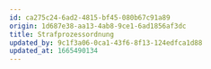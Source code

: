```yaml
---
id: ca275c24-6ad2-4815-bf45-080b67c91a89
origin: 1d687e38-aa13-4ab8-9ce1-6ad1856af3dc
title: Strafprozessordnung
updated_by: 9c1f3a06-0ca1-43f6-8f13-124edfca1d88
updated_at: 1665490134
---
```


